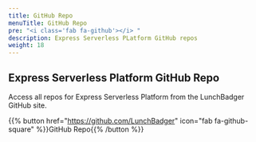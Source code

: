 ```yaml
---
title: GitHub Repo
menuTitle: GitHub Repo
pre: "<i class='fab fa-github'></i> "
description: Express Serverless PLatform GitHub repos
weight: 18
---
```


## Express Serverless Platform GitHub Repo

Access all repos for Express Serverless Platform from the LunchBadger GitHub site.

{{% button href="https://github.com/LunchBadger" icon="fab fa-github-square" %}}GitHub Repo{{% /button %}}
